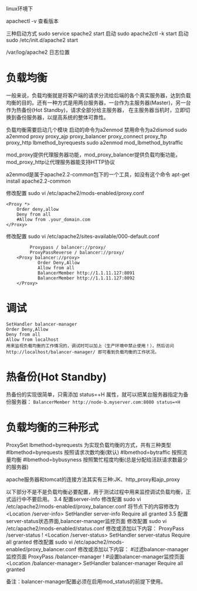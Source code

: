 linux环境下

apachectl -v 查看版本

三种启动方式
sudo service spache2 start 启动
sudo apache2ctl -k start 启动
sudo /etc/init.d/apache2 start

/var/log/apache2 日志位置

# 负载均衡
一般来说，负载均衡就是将客户端的请求分流给后端的各个真实服务器，达到负载均衡的目的。还有一种方式是用两台服务器，一台作为主服务器(Master)，另一台作为热备份(Hot Standby)，请求全部分给主服务器，
在主服务器当机时，立即切换到备份服务器，以提高系统的整体可靠性。

负载均衡需要启动几个模块 启动的命令为a2enmod 禁用命令为a2dismod
sudo a2enmod proxy proxy_ajp proxy_balancer proxy_connect proxy_ftp proxy_http lbmethod_byrequests
sudo a2enmod mod_lbmethod_bytraffic

mod_proxy提供代理服务器功能，mod_proxy_balancer提供负载均衡功能， mod_proxy_http让代理服务器能支持HTTP协议

a2enmod是属于apache2.2-common包下的一个工具，如没有这个命令
apt-get install apache2.2-common

修改配置 
sudo vi /etc/apache2/mods-enabled/proxy.conf
``` ProxyRequests Off  
<Proxy *>  
    Order deny,allow  
    Deny from all  
    #Allow from .your_domain.com  
</Proxy> 
```
修改配置 
sudo vi /etc/apache2/sites-available/000-default.conf
```ProxyRequests Off  
         Proxypass / balancer://proxy/  
         ProxyPassReverse / balancer://proxy/   
    <Proxy balancer://proxy>  
            Order Deny,Allow  
            Allow from all  
            BalancerMember http://1.1.11.127:8091  
            BalancerMember http://1.1.11.127:8092  
    </Proxy> 
```
# 调试
    SetHandler balancer-manager
    Order Deny,Allow
    Deny from all
    Allow from localhost
	用来监视负载均衡的工作情况的，调试时可以加上（生产环境中禁止使用！），然后访问 http://localhost/balancer-manager/ 即可看到负载均衡的工作状况。
	
# 热备份(Hot Standby)
热备份的实现很简单，只需添加 status=+H 属性，就可以把某台服务器指定为备份服务器：
``BalancerMember http://node-b.myserver.com:8080 status=+H``

# 负载均衡的三种形式
ProxySet lbmethod=byrequests 为实现负载均衡的方式，共有三种类型
#lbmethod=byrequests 按照请求次数均衡(默认) 
#lbmethod=bytraffic 按照流量均衡 
#lbmethod=bybusyness 按照繁忙程度均衡(总是分配给活跃请求数最少的服务器)

apache服务器和tomcat的连接方法其实有三种:JK、http_proxy和ajp_proxy

以下部分不是不是负载均衡必要配置，用于测试过程中用来监控调试负载均衡，正式运行中不要启用。
3.4 配置server-info
修改配置 
sudo vi /etc/apache2/mods-enabled/proxy_balancer.conf
将节点下的内容修改为
 	<Location /server-info>
		SetHandler server-info
		Require all granted
	</Location>
3.5 配置server-status状态界面,balancer-manager监控页面
修改配置 
sudo vi /etc/apache2/mods-enabled/status.conf
修改或添加以下内容：
    ProxyPass /server-status ! 
	<Location /server-status>
		SetHandler server-status
		Require all granted
	</Location>
修改配置 
sudo vi /etc/apache2/mods-enabled/proxy_balancer.conf
修改或添加以下内容：
#过滤balancer-manager监控页面
ProxyPass /balancer-manager ! 
#设置balancer-manager监控页面
<Location /balancer-manager> 
SetHandler balancer-manager
Require all granted
</Location>

备注：balancer-manager配置必须在启用mod_status的前提下使用。